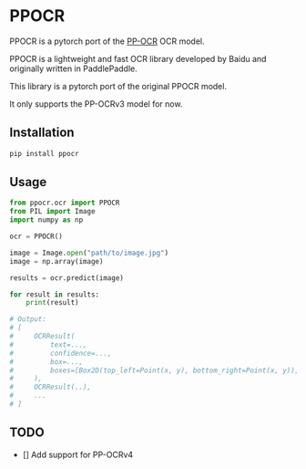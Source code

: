 # PPOCR

PPOCR is a pytorch port of the [PP-OCR](https://paddlepaddle.github.io/PaddleOCR/latest/en/ppocr/overview.html) OCR model.

PPOCR is a lightweight and fast OCR library developed by Baidu and originally written in PaddlePaddle.

This library is a pytorch port of the original PPOCR model.

It only supports the PP-OCRv3 model for now.

## Installation

```bash
pip install ppocr
```

## Usage

```python
from ppocr.ocr import PPOCR
from PIL import Image
import numpy as np

ocr = PPOCR()

image = Image.open("path/to/image.jpg")
image = np.array(image)

results = ocr.predict(image)

for result in results:
    print(result)

# Output:
# [
#     OCRResult(
#         text=...,
#         confidence=...,
#         box=...,
#         boxes=[Box2D(top_left=Point(x, y), bottom_right=Point(x, y)), ...],
#     ),
#     OCRResult(..),
#     ...
# ]
```

## TODO

- [] Add support for PP-OCRv4

